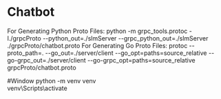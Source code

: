 # Chatbot

For Generating Python Proto Files: python -m grpc_tools.protoc -I./grpcProto --python_out=./slmServer --grpc_python_out=./slmServer ./grpcProto/chatbot.proto
For Generating Go Proto Files: protoc --proto_path=.  --go_out=./server/client --go_opt=paths=source_relative   --go-grpc_out=./server/client --go-grpc_opt=paths=source_relative grpcProto/chatbot.proto

#Window
python -m venv venv                 
venv\Scripts\activate     
